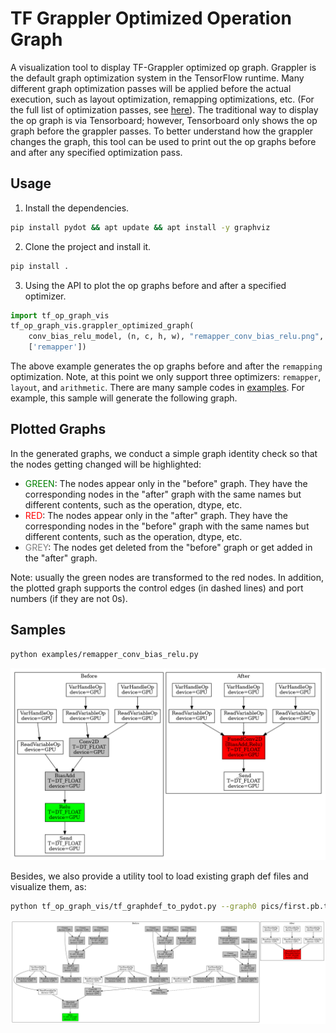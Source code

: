 # TF Grappler Optimized Operation Graph

A visualization tool to display TF-Grappler optimized op graph. Grappler is the
default graph optimization system in the TensorFlow runtime. Many different
graph optimization passes will be applied before the actual execution, such as
layout optimization, remapping optimizations, etc. (For the full list of
optimization passes, see
[here](https://www.tensorflow.org/guide/graph_optimization)). The traditional
way to display the op graph is via Tensorboard; however, Tensorboard only shows
the op graph before the grappler passes. To better understand how the grappler
changes the graph, this tool can be used to print out the op graphs before and
after any specified optimization pass.

## Usage
1. Install the dependencies.
```bash
pip install pydot && apt update && apt install -y graphviz
```
2. Clone the project and install it.
```bash
pip install .
```
3. Using the API to plot the op graphs before and after a specified optimizer.
```python
import tf_op_graph_vis
tf_op_graph_vis.grappler_optimized_graph(
    conv_bias_relu_model, (n, c, h, w), "remapper_conv_bias_relu.png",
    ['remapper'])
```
The above example generates the op graphs before and after the `remapping`
optimization. Note, at this point we only support three optimizers: `remapper`,
`layout`, and `arithmetic`. There are many sample codes in [examples](examples).
For example, this sample will generate the following graph.

## Plotted Graphs
In the generated graphs, we conduct a simple graph identity check so that the
nodes getting changed will be highlighted:

* <span style="color:green">GREEN</span>: The nodes appear only in the "before"
  graph. They have the corresponding nodes in the "after" graph with the same
  names but different contents, such as the operation, dtype, etc.
* <span style="color:red">RED</span>: The nodes appear only in the "after"
  graph. They have the corresponding nodes in the "before" graph with the same
  names but different contents, such as the operation, dtype, etc.
* <span style="color:grey">GREY</span>: The nodes get deleted from the "before"
  graph or get added in the "after" graph.

Note: usually the green nodes are transformed to the red nodes. In addition, the
plotted graph supports the control edges (in dashed lines) and port numbers (if
they are not 0s).

## Samples
```bash
python examples/remapper_conv_bias_relu.py
```
![Remapping pass](pics/remapper_conv_bias_relu.png)

Besides, we also provide a utility tool to load existing graph def files and visualize them, as:
```bash
python tf_op_graph_vis/tf_graphdef_to_pydot.py --graph0 pics/first.pb.txt --graph1 pics/second.pb.txt --output output.png
```
![GraphDef](pics/output.png)
